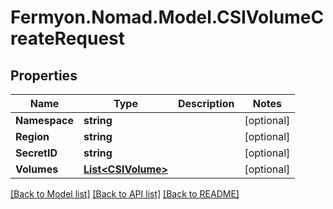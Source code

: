 # Fermyon.Nomad.Model.CSIVolumeCreateRequest

## Properties

Name | Type | Description | Notes
------------ | ------------- | ------------- | -------------
**Namespace** | **string** |  | [optional] 
**Region** | **string** |  | [optional] 
**SecretID** | **string** |  | [optional] 
**Volumes** | [**List&lt;CSIVolume&gt;**](CSIVolume.md) |  | [optional] 

[[Back to Model list]](../README.md#documentation-for-models) [[Back to API list]](../README.md#documentation-for-api-endpoints) [[Back to README]](../README.md)

